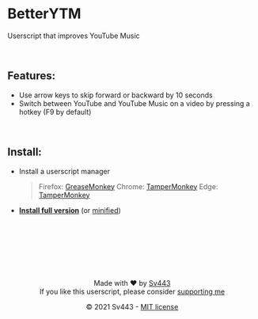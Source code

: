 # BetterYTM
Userscript that improves YouTube Music

<br>

## Features:
- Use arrow keys to skip forward or backward by 10 seconds
- Switch between YouTube and YouTube Music on a video by pressing a hotkey (F9 by default)

<br>

## Install:
- Install a userscript manager
    > Firefox: [GreaseMonkey](https://addons.mozilla.org/en-US/firefox/addon/greasemonkey/)
    > Chrome: [TamperMonkey](https://chrome.google.com/webstore/detail/tampermonkey/dhdgffkkebhmkfjojejmpbldmpobfkfo?hl=en)
    > Edge: [TamperMonkey](https://microsoftedge.microsoft.com/addons/detail/tampermonkey/iikmkjmpaadaobahmlepeloendndfphd)
- **[Install full version](https://github.com/Sv443/BetterYTM/raw/main/BetterYTM.user.js)** (or [minified](https://github.com/Sv443/BetterYTM/raw/main/BetterYTM.min.user.js))

<br><br><br><br><br><br>

<div align="center" style="text-align: center;">

Made with ❤️ by [Sv443](https://github.com/Sv443)  
If you like this userscript, please consider [supporting me](https://github.com/sponsors/Sv443)  
  
© 2021 Sv443 - [MIT license](./LICENSE.txt)

</div>

